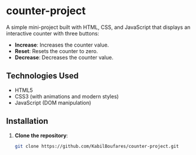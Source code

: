 # counter-project

A simple mini-project built with HTML, CSS, and JavaScript that displays an interactive counter with three buttons:
- **Increase**: Increases the counter value.
- **Reset**: Resets the counter to zero.
- **Decrease**: Decreases the counter value.


## Technologies Used
- HTML5
- CSS3 (with animations and modern styles)
- JavaScript (DOM manipulation)

## Installation
1. **Clone the repository**:
   ```bash
   git clone https://github.com/KabilBoufares/counter-project.git
